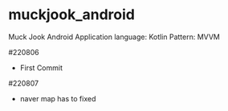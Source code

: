 # muckjook_android
Muck Jook Android Application
language: Kotlin
Pattern: MVVM

#220806
- First Commit

#220807
- naver map has to fixed